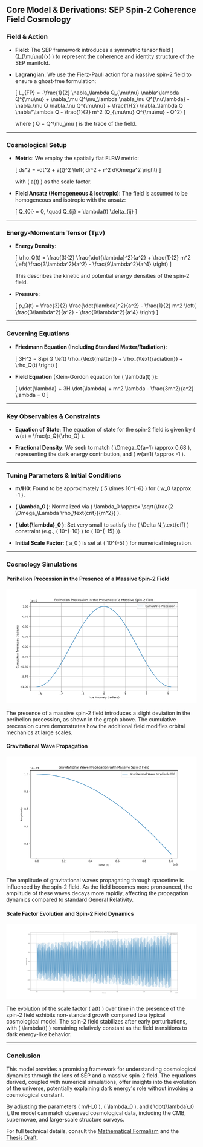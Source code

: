 ## **Core Model & Derivations: SEP Spin-2 Coherence Field Cosmology**

### **Field & Action**

- **Field**: The SEP framework introduces a symmetric tensor field \( Q_{\mu\nu}(x) \) to represent the coherence and identity structure of the SEP manifold.
  
- **Lagrangian**: We use the Fierz-Pauli action for a massive spin-2 field to ensure a ghost-free formulation:
  
  \[
  L_{FP} = -\frac{1}{2} \nabla_\lambda Q_{\mu\nu} \nabla^\lambda Q^{\mu\nu} + \nabla_\mu Q^\mu_\lambda \nabla_\nu Q^{\nu\lambda} - \nabla_\mu Q \nabla_\nu Q^{\mu\nu} + \frac{1}{2} \nabla_\lambda Q \nabla^\lambda Q - \frac{1}{2} m^2 (Q_{\mu\nu} Q^{\mu\nu} - Q^2)
  \]
  
  where \( Q = Q^\mu_\mu \) is the trace of the field.

---

### **Cosmological Setup**

- **Metric**: We employ the spatially flat FLRW metric:
  
  \[
  ds^2 = -dt^2 + a(t)^2 \left( dr^2 + r^2 d\Omega^2 \right)
  \]
  
  with \( a(t) \) as the scale factor.

- **Field Ansatz (Homogeneous & Isotropic)**: The field is assumed to be homogeneous and isotropic with the ansatz:

  \[
  Q_{0i} = 0, \quad Q_{ij} = \lambda(t) \delta_{ij}
  \]

---

### **Energy-Momentum Tensor (Tμν)**

- **Energy Density**:

  \[
  \rho_Q(t) = \frac{3}{2} \frac{\dot{\lambda}^2}{a^2} + \frac{1}{2} m^2 \left( \frac{3\lambda^2}{a^2} - \frac{9\lambda^2}{a^4} \right)
  \]
  
  This describes the kinetic and potential energy densities of the spin-2 field.

- **Pressure**:

  \[
  p_Q(t) = \frac{3}{2} \frac{\dot{\lambda}^2}{a^2} - \frac{1}{2} m^2 \left( \frac{3\lambda^2}{a^2} - \frac{9\lambda^2}{a^4} \right)
  \]

---

### **Governing Equations**

- **Friedmann Equation (Including Standard Matter/Radiation)**:

  \[
  3H^2 = 8\pi G \left( \rho_{\text{matter}} + \rho_{\text{radiation}} + \rho_Q(t) \right)
  \]

- **Field Equation** (Klein-Gordon equation for \( \lambda(t) \)):

  \[
  \ddot{\lambda} + 3H \dot{\lambda} + m^2 \lambda - \frac{3m^2}{a^2} \lambda = 0
  \]

---

### **Key Observables & Constraints**

- **Equation of State**: The equation of state for the spin-2 field is given by \( w(a) = \frac{p_Q}{\rho_Q} \).

- **Fractional Density**: We seek to match \( \Omega_Q(a=1) \approx 0.68 \), representing the dark energy contribution, and \( w(a=1) \approx -1 \).

---

### **Tuning Parameters & Initial Conditions**

- **m/H0**: Found to be approximately \( 5 \times 10^{-6} \) for \( w_0 \approx -1 \).

- **\( \lambda_0 \)**: Normalized via \( \lambda_0 \approx \sqrt{\frac{2 \Omega_\Lambda \rho_\text{crit}}{m^2}} \).

- **\( \dot{\lambda}_0 \)**: Set very small to satisfy the \( \Delta N_\text{eff} \) constraint (e.g., \( 10^{-10} \) to \( 10^{-15} \)).

- **Initial Scale Factor**: \( a_0 \) is set at \( 10^{-5} \) for numerical integration.

---

### **Cosmology Simulations**

#### **Perihelion Precession in the Presence of a Massive Spin-2 Field**

![Perihelion Precession](data/Spin-2-PhP.png)

The presence of a massive spin-2 field introduces a slight deviation in the perihelion precession, as shown in the graph above. The cumulative precession curve demonstrates how the additional field modifies orbital mechanics at large scales.

#### **Gravitational Wave Propagation**

![Gravitational Wave Propagation](data/Spin-2-GWP.png)

The amplitude of gravitational waves propagating through spacetime is influenced by the spin-2 field. As the field becomes more pronounced, the amplitude of these waves decays more rapidly, affecting the propagation dynamics compared to standard General Relativity.

#### **Scale Factor Evolution and Spin-2 Field Dynamics**

![Scale Factor and Spin-2 Field](data/Spin-2-FLRW.png)

The evolution of the scale factor \( a(t) \) over time in the presence of the spin-2 field exhibits non-standard growth compared to a typical cosmological model. The spin-2 field stabilizes after early perturbations, with \( \lambda(t) \) remaining relatively constant as the field transitions to dark energy-like behavior.

---

### **Conclusion**

This model provides a promising framework for understanding cosmological dynamics through the lens of SEP and a massive spin-2 field. The equations derived, coupled with numerical simulations, offer insights into the evolution of the universe, potentially explaining dark energy's role without invoking a cosmological constant.

By adjusting the parameters \( m/H_0 \), \( \lambda_0 \), and \( \dot{\lambda}_0 \), the model can match observed cosmological data, including the CMB, supernovae, and large-scale structure surveys.

For full technical details, consult the [Mathematical Formalism](data/Mathematical_Formalism.md) and the [Thesis Draft](data/Thesis.md).
